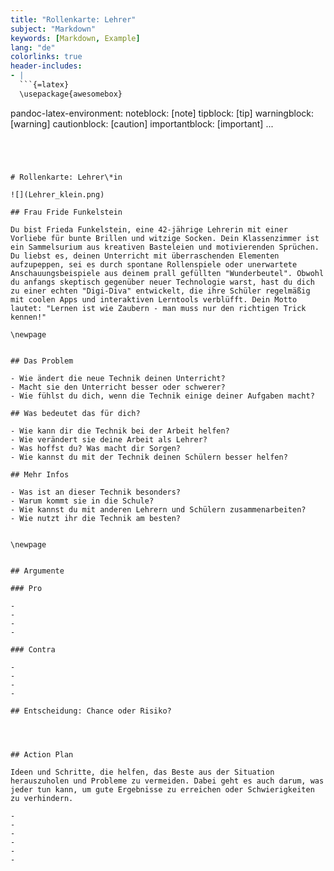 ```yaml
---
title: "Rollenkarte: Lehrer"
subject: "Markdown"
keywords: [Markdown, Example]
lang: "de"
colorlinks: true
header-includes:
- |
  ```{=latex}
  \usepackage{awesomebox}
  ```
pandoc-latex-environment:
  noteblock: [note]
  tipblock: [tip]
  warningblock: [warning]
  cautionblock: [caution]
  importantblock: [important]
...
```




# Rollenkarte: Lehrer\*in

![](Lehrer_klein.png)

## Frau Fride Funkelstein

Du bist Frieda Funkelstein, eine 42-jährige Lehrerin mit einer Vorliebe für bunte Brillen und witzige Socken. Dein Klassenzimmer ist ein Sammelsurium aus kreativen Basteleien und motivierenden Sprüchen. Du liebst es, deinen Unterricht mit überraschenden Elementen aufzupeppen, sei es durch spontane Rollenspiele oder unerwartete Anschauungsbeispiele aus deinem prall gefüllten "Wunderbeutel". Obwohl du anfangs skeptisch gegenüber neuer Technologie warst, hast du dich zu einer echten "Digi-Diva" entwickelt, die ihre Schüler regelmäßig mit coolen Apps und interaktiven Lerntools verblüfft. Dein Motto lautet: "Lernen ist wie Zaubern - man muss nur den richtigen Trick kennen!"

\newpage


## Das Problem

- Wie ändert die neue Technik deinen Unterricht?
- Macht sie den Unterricht besser oder schwerer?
- Wie fühlst du dich, wenn die Technik einige deiner Aufgaben macht?

## Was bedeutet das für dich?

- Wie kann dir die Technik bei der Arbeit helfen?
- Wie verändert sie deine Arbeit als Lehrer?
- Was hoffst du? Was macht dir Sorgen?
- Wie kannst du mit der Technik deinen Schülern besser helfen?

## Mehr Infos

- Was ist an dieser Technik besonders?
- Warum kommt sie in die Schule?
- Wie kannst du mit anderen Lehrern und Schülern zusammenarbeiten?
- Wie nutzt ihr die Technik am besten?


\newpage


## Argumente

### Pro

-
-
-
-

### Contra

-
-
-
-

## Entscheidung: Chance oder Risiko?




## Action Plan

Ideen und Schritte, die helfen, das Beste aus der Situation herauszuholen und Probleme zu vermeiden. Dabei geht es auch darum, was jeder tun kann, um gute Ergebnisse zu erreichen oder Schwierigkeiten zu verhindern.

-
-
-
-
-
-
